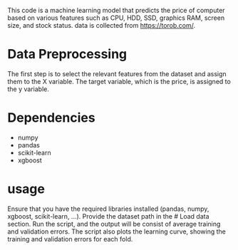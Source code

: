 This code is a machine learning model that predicts the price of computer based on various features such as CPU, HDD, SSD, graphics RAM, screen size, and stock status. data is collected from https://torob.com/. 
# Data Preprocessing

The first step is to select the relevant features from the dataset and assign them to the X variable. The target variable, which is the price, is assigned to the y variable.

# Dependencies
* numpy
* pandas
* scikit-learn
* xgboost


# usage
Ensure that you have the required libraries installed (pandas, numpy, xgboost, scikit-learn, ...).
Provide the dataset path in the # Load data section.
Run the script, and the output will be consist of average training and validation errors.
The script also plots the learning curve, showing the training and validation errors for each fold.

